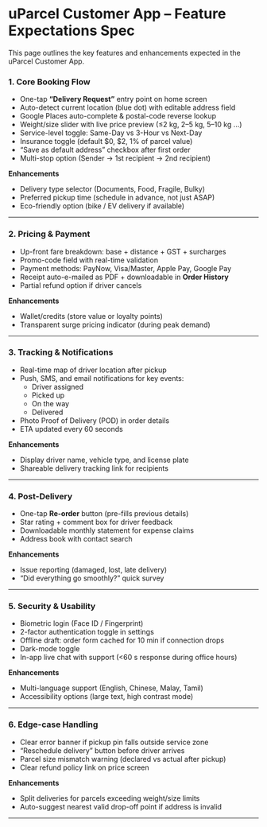 # uParcel Customer App – Feature Expectations Spec

This page outlines the key features and enhancements expected in the uParcel Customer App.

### 1. Core Booking Flow
- One-tap **“Delivery Request”** entry point on home screen  
- Auto-detect current location (blue dot) with editable address field  
- Google Places auto-complete & postal-code reverse lookup  
- Weight/size slider with live price preview (≤2 kg, 2–5 kg, 5–10 kg …)  
- Service-level toggle: Same-Day vs 3-Hour vs Next-Day  
- Insurance toggle (default $0, $2, 1% of parcel value)  
- “Save as default address” checkbox after first order  
- Multi-stop option (Sender → 1st recipient → 2nd recipient)  

**Enhancements**  
- Delivery type selector (Documents, Food, Fragile, Bulky)  
- Preferred pickup time (schedule in advance, not just ASAP)  
- Eco-friendly option (bike / EV delivery if available)  

---

### 2. Pricing & Payment
- Up-front fare breakdown: base + distance + GST + surcharges  
- Promo-code field with real-time validation  
- Payment methods: PayNow, Visa/Master, Apple Pay, Google Pay  
- Receipt auto-e-mailed as PDF + downloadable in **Order History**  
- Partial refund option if driver cancels  

**Enhancements**  
- Wallet/credits (store value or loyalty points)  
- Transparent surge pricing indicator (during peak demand)  

---

### 3. Tracking & Notifications
- Real-time map of driver location after pickup  
- Push, SMS, and email notifications for key events:  
  - Driver assigned  
  - Picked up  
  - On the way  
  - Delivered  
- Photo Proof of Delivery (POD) in order details  
- ETA updated every 60 seconds  

**Enhancements**  
- Display driver name, vehicle type, and license plate  
- Shareable delivery tracking link for recipients  

---

### 4. Post-Delivery
- One-tap **Re-order** button (pre-fills previous details)  
- Star rating + comment box for driver feedback  
- Downloadable monthly statement for expense claims  
- Address book with contact search  

**Enhancements**  
- Issue reporting (damaged, lost, late delivery)  
- “Did everything go smoothly?” quick survey  

---

### 5. Security & Usability
- Biometric login (Face ID / Fingerprint)  
- 2-factor authentication toggle in settings  
- Offline draft: order form cached for 10 min if connection drops  
- Dark-mode toggle  
- In-app live chat with support (<60 s response during office hours)  

**Enhancements**  
- Multi-language support (English, Chinese, Malay, Tamil)  
- Accessibility options (large text, high contrast mode)  

---

### 6. Edge-case Handling
- Clear error banner if pickup pin falls outside service zone  
- “Reschedule delivery” button before driver arrives  
- Parcel size mismatch warning (declared vs actual after pickup)  
- Clear refund policy link on price screen  

**Enhancements**  
- Split deliveries for parcels exceeding weight/size limits  
- Auto-suggest nearest valid drop-off point if address is invalid  

---
